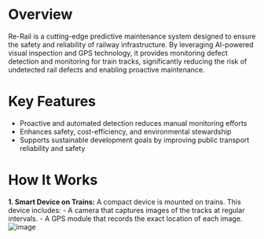 # Overview
Re-Rail is a cutting-edge predictive maintenance system designed to ensure the safety and reliability of railway infrastructure. By leveraging AI-powered visual inspection and GPS technology, it provides monitoring defect detection and monitoring for train tracks, significantly reducing the risk of undetected rail defects and enabling proactive maintenance.

# Key Features
- Proactive and automated detection reduces manual monitoring efforts
- Enhances safety, cost-efficiency, and environmental stewardship
- Supports sustainable development goals by improving public transport reliability and safety

# How It Works 
**1. Smart Device on Trains:**
     A compact device is mounted on trains. This device includes:
     - A camera that captures images of the tracks at regular intervals.
     - A GPS module that records the exact location of each image.
![image](https://github.com/user-attachments/assets/ce60596b-b552-4621-bb61-d87c2f8a588d)
 
